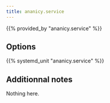 ```yaml
---
title: ananicy.service
---
```


{{% provided_by "ananicy.service" %}}

## Options

{{% systemd_unit "ananicy.service" %}}

## Additionnal notes

Nothing here.